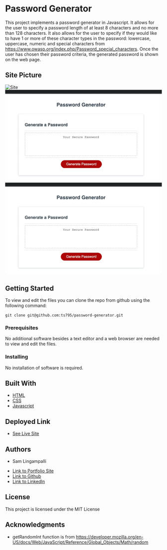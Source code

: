# Password Generator
This project implements a password generator in Javascript. It allows for the user to specify a password length of at least 8 characters and no more than 128 characters. It also allows for the user to specify if they would like to have 1 or more of these character types in the password: lowercase, uppercase, numeric and special characters from https://www.owasp.org/index.php/Password_special_characters. Once the user has chosen their password criteria, the generated password is shown on the web page.

## Site Picture
![Site](password_generator.gif)
![Site](password_generator2.gif)
![Site](password_generator3.gif)

## Getting Started

To view and edit the files you can clone the repo from github using the following command:

```
git clone git@github.com:ts795/password-generator.git
```

### Prerequisites
No additional software besides a text editor and a web browser are needed to view and edit the files.


### Installing
No installation of software is required.


## Built With

* [HTML](https://developer.mozilla.org/en-US/docs/Web/HTML)
* [CSS](https://developer.mozilla.org/en-US/docs/Web/CSS)
* [Javascript](https://developer.mozilla.org/en-US/docs/Web/Javascript)

## Deployed Link

* [See Live Site](https://ts795.github.io/password-generator/)


## Authors

* Sam Lingampalli 

- [Link to Portfolio Site](https://ts795.github.io/)
- [Link to Github](https://github.com/ts795)
- [Link to LinkedIn](https://www.linkedin.com/in/sam-l-3b3838132/)


## License

This project is licensed under the MIT License 

## Acknowledgments

* getRandomInt function is from https://developer.mozilla.org/en-US/docs/Web/JavaScript/Reference/Global_Objects/Math/random
